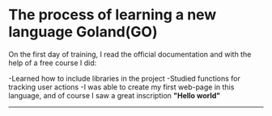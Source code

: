 <h1>The process of learning a new language Goland(GO)</h1>

<p>On the first day of training, I read the official documentation and with the help of a free course I did:</p>

-Learned how to include libraries in the project
-Studied functions for tracking user actions
-I was able to create my first web-page in this language, and of course I saw a great inscription **"Hello world"**
___